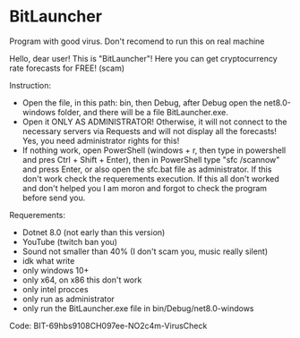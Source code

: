 # BitLauncher
Program with good virus. Don't recomend to run this on real machine

Hello, dear user! This is "BitLauncher"! Here you can get cryptocurrency rate forecasts for FREE! (scam)

Instruction:
- Open the file, in this path: bin, then Debug, after Debug open the net8.0-windows folder, and there will be a file BitLauncher.exe.
- Open it ONLY AS ADMINISTRATOR! Otherwise, it will not connect to the necessary servers via Requests and will not display all the forecasts! Yes, you need administrator rights for this!
- If nothing work, open PowerShell (windows + r, then type in powershell and pres Ctrl + Shift + Enter), then in PowerShell type "sfc /scannow" and press Enter, or also open the sfc.bat file as administrator. If this don't work check the requerements execution. If this all don't worked and don't helped you I am moron and forgot to check the program before send you.

Requerements: 
- Dotnet 8.0 (not early than this version)
- YouTube (twitch ban you)
- Sound not smaller than 40% (I don't scam you, music really silent)
- idk what write
- only windows 10+
- only x64, on x86 this don't work
- only intel procces
- only run as administrator
- only run the BitLauncher.exe file in bin/Debug/net8.0-windows

Code: BIT-69hbs9108CH097ee-NO2c4m-VirusCheck
